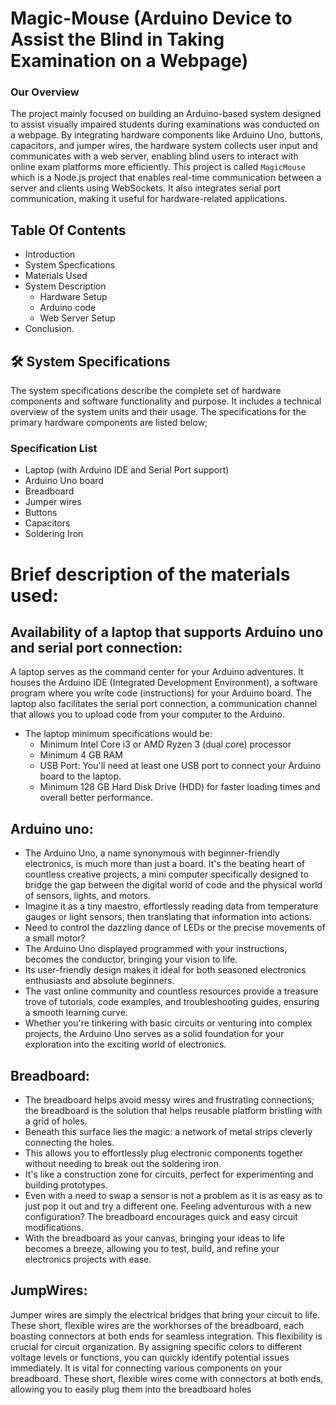 # Magic-Mouse (Arduino Device to Assist the Blind in Taking Examination on a Webpage)
### Our Overview 
The project mainly focused on building an Arduino-based system designed to assist visually impaired students during examinations was conducted on a webpage.
By integrating hardware components like Arduino Uno, buttons, capacitors, and jumper wires, the hardware system collects user input and communicates with a web server, enabling blind users to interact with online exam platforms more efficiently.
This project is called `MagicMouse` which is a Node.js project that enables real-time communication between a server and clients using WebSockets. It also integrates serial port communication, making it useful for hardware-related applications.

## Table Of Contents
- Introduction
- System Specfications
- Materials Used
- System Description
    - Hardware Setup
    - Arduino code
    - Web Server Setup
- Conclusion.

## 🛠 System Specifications
The system specifications describe the complete set of hardware components and software functionality and purpose. It includes a technical overview of the system units and their usage.
The specifications for the primary hardware components are listed below;

### Specification List
- Laptop (with Arduino IDE and Serial Port support)
- Arduino Uno board
- Breadboard
- Jumper wires
- Buttons
- Capacitors
- Soldering Iron

# Brief description of the materials used:
## Availability of a laptop that supports Arduino uno and serial port connection:
A laptop serves as the command center for your Arduino adventures. It houses the Arduino IDE (Integrated Development Environment), a software program where you write code (instructions) for your Arduino board. The laptop also facilitates the serial port connection, a communication channel that allows you to upload code from your computer to the Arduino. 

- The laptop minimum specifications would be:
    - Minimum Intel Core i3 or AMD Ryzen 3 (dual core) processor
    - Minimum 4 GB RAM
    - USB Port: You'll need at least one USB port to connect your Arduino board to the laptop.
    - Minimum 128 GB Hard Disk Drive (HDD) for faster loading times and overall better performance.

## Arduino uno: 
- The Arduino Uno, a name synonymous with beginner-friendly electronics, is much more than just a board. It's the beating heart of countless creative projects, a mini computer specifically designed to bridge the gap between the digital world of code and the physical world of sensors, lights, and motors.
- Imagine it as a tiny maestro, effortlessly reading data from temperature gauges or light sensors, then translating that information into actions.
- Need to control the dazzling dance of LEDs or the precise movements of a small motor?
- The Arduino Uno displayed programmed with your instructions, becomes the conductor, bringing your vision to life.
- Its user-friendly design makes it ideal for both seasoned electronics enthusiasts and absolute beginners.
- The vast online community and countless resources provide a treasure trove of tutorials, code examples, and troubleshooting guides, ensuring a smooth learning curve.
- Whether you're tinkering with basic circuits or venturing into complex projects, the Arduino Uno serves as a solid foundation for your exploration into the exciting world of electronics. 

## Breadboard:
- The breadboard helps avoid messy wires and frustrating connections; the breadboard is the solution that helps reusable platform bristling with a grid of holes. 
- Beneath this surface lies the magic: a network of metal strips cleverly connecting the holes.
- This allows you to effortlessly plug electronic components together without needing to break out the soldering iron.
- It's like a construction zone for circuits, perfect for experimenting and building prototypes.
- Even with a need to swap a sensor is not a problem as it is as easy as to just pop it out and try a different one. Feeling adventurous with a new configuration? The breadboard encourages quick and easy circuit modifications.
- With the breadboard as your canvas, bringing your ideas to life becomes a breeze, allowing you to test, build, and refine your electronics projects with ease.

## JumpWires:
Jumper wires are simply the electrical bridges that bring your circuit to life. These short, flexible wires are the workhorses of the breadboard, each boasting connectors at both ends for seamless integration. This flexibility is crucial for circuit organization. By assigning specific colors to different voltage levels or functions, you can quickly identify potential issues immediately. It is vital for connecting various components on your breadboard. These short, flexible wires come with connectors at both ends, allowing you to easily plug them into the breadboard holes
 
<!--
## Included Features
1. Express.js: Handles HTTP requests and serves as the backend framework.

2. CORS: Enables cross-origin requests.

3. SerialPort: Facilitates communication with serial devices.

4. Socket.io: Enables real-time bidirectional communication between the server and clients.

# Installation Guide
### Prerequisites
- Install Node.js (version 14 or later recommended)

- Steps to Install
    Clone this repository:
    ```bash
    git clone <https://github.com/Lawani-EJ/Magic_mouse>
    cd magicmouse
    ```
- Install dependencies:
```bash
npm install
```

## Dependencies
1. The project relies on the following Node.js modules:

2. Express (^4.21.2) – Lightweight web framework.

3. CORS (^2.8.5) – Enables cross-origin requests.

4. SerialPort (^13.0.0) – Used for reading/writing to serial devices.

5. Socket.io (^4.8.1) – Enables real-time WebSocket communication.

6. Socket.io-client (^4.8.1) – The client-side library for WebSocket connections.


## Run the Project

- Start the server:
```bash
node testSerial.js
```
- The server will now listen for serial input and handle WebSocket communication.

## Contribution
Feel free to fork and contribute to this project by creating pull requests.
-->
